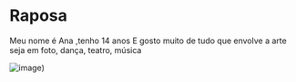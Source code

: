 # Raposa
Meu nome é Ana
,tenho 14 anos
E gosto muito de tudo que envolve a arte 
seja em foto, dança, teatro, música

![image](https://github.com/AnaRTeixeira/AnaRTeixeira/assets/135633984/847a619c-8f62-4f2a-a260-4d7d6d25a7b2))
